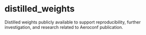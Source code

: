 # distilled_weights
Distilled weights publicly available to support reproducibility, further investigation, and research related to Aeroconf publication.


